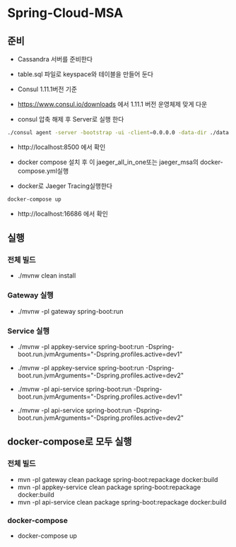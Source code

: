 # Spring-Cloud-MSA

## 준비

* Cassandra 서버를 준비한다
* table.sql 파일로 keyspace와 테이블을 만들어 둔다

* Consul 1.11.1버전 기준
* https://www.consul.io/downloads 에서 1.11.1 버전 운영체제 맞게 다운
* consul 압축 해제 후 Server로 실행 한다

```bash
./consul agent -server -bootstrap -ui -client=0.0.0.0 -data-dir ./data --bind=127.0.0.1 &
```
* http://localhost:8500 에서 확인


* docker compose 설치 후 이 jaeger_all_in_one또는 jaeger_msa의 docker-compose.yml실행 
* docker로 Jaeger Tracing실행한다
```bash
docker-compose up
```
* http://localhost:16686 에서 확인

## 실행

### 전체 빌드
* ./mvnw clean install

### Gateway 실행
* ./mvnw -pl gateway spring-boot:run

### Service 실행
* ./mvnw -pl appkey-service spring-boot:run -Dspring-boot.run.jvmArguments="-Dspring.profiles.active=dev1"
* ./mvnw -pl appkey-service spring-boot:run -Dspring-boot.run.jvmArguments="-Dspring.profiles.active=dev2"

* ./mvnw -pl api-service spring-boot:run -Dspring-boot.run.jvmArguments="-Dspring.profiles.active=dev1"
* ./mvnw -pl api-service spring-boot:run -Dspring-boot.run.jvmArguments="-Dspring.profiles.active=dev2"

## docker-compose로 모두 실행

### 전체 빌드
* mvn -pl gateway clean package spring-boot:repackage docker:build
* mvn -pl appkey-service  clean package spring-boot:repackage docker:build
* mvn -pl api-service  clean package spring-boot:repackage docker:build

### docker-compose
* docker-compose up